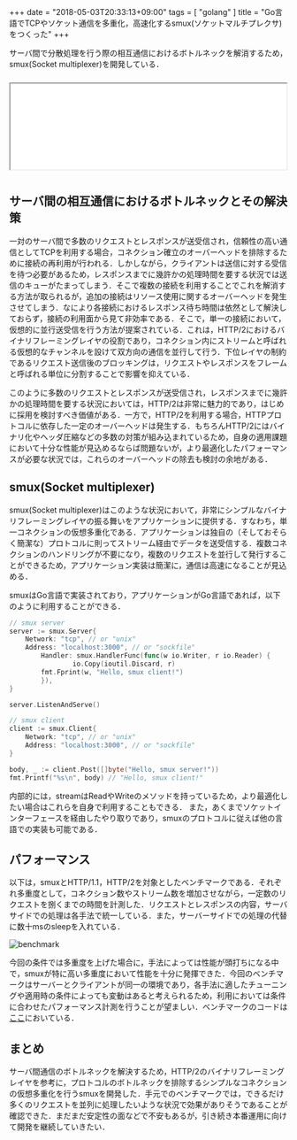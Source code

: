 +++
date = "2018-05-03T20:33:13+09:00"
tags = [ "golang" ]
title = "Go言語でTCPやソケット通信を多重化，高速化するsmux(ソケットマルチプレクサ)をつくった"
+++

サーバ間で分散処理を行う際の相互通信におけるボトルネックを解消するため，smux(Socket multiplexer)を開発している．

<iframe src="//hatenablog-parts.com/embed?url=https%3A%2F%2Fgithub.com%2Fmonochromegane%2Fsmux" title="monochromegane/smux" class="embed-card embed-webcard" scrolling="no" frame border="0" style="width: 100%; height: 155px; max-width: 500px; margin: 10px 0px;">&lt;a href="https://github.com/monochromegane/smux"&gt;monochromegane/smux&lt;/a&gt;</iframe>


## サーバ間の相互通信におけるボトルネックとその解決策

一対のサーバ間で多数のリクエストとレスポンスが送受信され，信頼性の高い通信としてTCPを利用する場合，コネクション確立のオーバーヘッドを排除するために接続の再利用が行われる．しかしながら，クライアントは送信に対する受信を待つ必要があるため，レスポンスまでに幾許かの処理時間を要する状況では送信のキューがたまってしまう．そこで複数の接続を利用することでこれを解消する方法が取られるが，追加の接続はリソース使用に関するオーバーヘッドを発生させてしまう．なにより各接続におけるレスポンス待ち時間は依然として解決しておらず，接続の利用面から見て非効率である．そこで，単一の接続において，仮想的に並行送受信を行う方法が提案されている．これは，HTTP/2におけるバイナリフレーミングレイヤの役割であり，コネクション内にストリームと呼ばれる仮想的なチャンネルを設けて双方向の通信を並行して行う．下位レイヤの制約であるリクエスト送信後のブロッキングは，リクエストやレスポンスをフレームと呼ばれる単位に分割することで影響を抑えている．

このように多数のリクエストとレスポンスが送受信され，レスポンスまでに幾許かの処理時間を要する状況においては，HTTP/2は非常に魅力的であり，はじめに採用を検討すべき価値がある．一方で，HTTP/2を利用する場合，HTTPプロトコルに依存した一定のオーバーヘッドは発生する．もちろんHTTP/2にはバイナリ化やヘッダ圧縮などの多数の対策が組み込まれているため，自身の適用課題において十分な性能が見込めるならば問題ないが，より最適化したパフォーマンスが必要な状況では，これらのオーバーヘッドの除去も検討の余地がある．

## smux(Socket multiplexer)

smux(Socket multiplexer)はこのような状況において，非常にシンプルなバイナリフレーミングレイヤの振る舞いをアプリケーションに提供する．すなわち，単一コネクションの仮想多重化である．アプリケーションは独自の（そしておそらく簡潔な）プロトコルに則ってストリーム経由でデータを送受信する．複数コネクションのハンドリングが不要になり，複数のリクエストを並行して発行することができるため，アプリケーション実装は簡潔に，通信は高速になることが見込める．

smuxはGo言語で実装されており，アプリケーションがGo言語であれば，以下のように利用することができる．

```go
// smux server
server := smux.Server{
	Network: "tcp", // or "unix"
	Address: "localhost:3000", // or "sockfile"
        Handler: smux.HandlerFunc(func(w io.Writer, r io.Reader) {
                io.Copy(ioutil.Discard, r)
		fmt.Fprint(w, "Hello, smux client!")
        }),
}

server.ListenAndServe()
```

```go
// smux client
client := smux.Client{
	Network: "tcp", // or "unix"
	Address: "localhost:3000", // or "sockfile"
}

body, _ := client.Post([]byte("Hello, smux server!"))
fmt.Printf("%s\n", body) // "Hello, smux client!"
```

内部的には，streamはReadやWriteのメソッドを持っているため，より最適化したい場合はこれらを自身で利用することもできる．
また，あくまでソケットインターフェースを経由したやり取りであり，smuxのプロトコルに従えば他の言語での実装も可能である．

## パフォーマンス

以下は，smuxとHTTP/1.1，HTTP/2を対象としたベンチマークである．それぞれ多重度として，コネクション数やストリーム数を増加させながら，一定数のリクエストを捌くまでの時間を計測した．リクエストとレスポンスの内容，サーバサイドでの処理は各手法で統一している．また，サーバーサイドでの処理の代替に数十msのsleepを入れている．


![benchmark](https://user-images.githubusercontent.com/1845486/39556184-79a3e0ba-4eb9-11e8-929d-08a8f3291e04.png)

今回の条件では多重度を上げた場合に，手法によっては性能が頭打ちになる中で，smuxが特に高い多重度において性能を十分に発揮できた．今回のベンチマークはサーバーとクライアントが同一の環境であり，各手法に適したチューニングや適用時の条件によっても変動はあると考えられるため，利用においては条件に合わせたパフォーマンス計測を行うことが望ましい．ベンチマークのコードは[ここ](https://github.com/monochromegane/smux/blob/master/cmd/bench)においている．

## まとめ

サーバ間通信のボトルネックを解決するため，HTTP/2のバイナリフレーミングレイヤを参考に，プロトコルのボトルネックを排除するシンプルなコネクションの仮想多重化を行うsmuxを開発した．手元でのベンチマークでは，できるだけ多くのリクエストを並列に処理したいような状況で効果がありそうであることが確認できた．まだまだ安定性の面などで不安もあるが，引き続き本番運用に向けて開発を継続していきたい．
